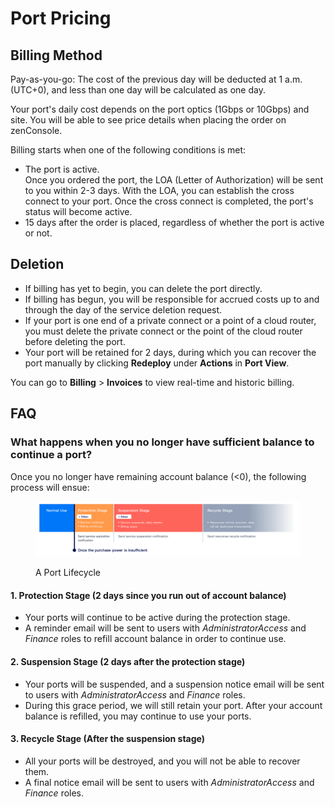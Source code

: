 # Port Pricing

## **Billing Method**

Pay-as-you-go: The cost of the previous day will be deducted at 1 a.m. (UTC+0), and less than one day will be calculated as one day.

Your port's daily cost depends on the port optics (1Gbps or 10Gbps) and site. You will be able to see price details when placing the order on zenConsole.

Billing starts when one of the following conditions is met:

* The port is active.\
  Once you ordered the port, the LOA (Letter of Authorization) will be sent to you within 2-3 days. With the LOA, you can establish the cross connect to your port. Once the cross connect is completed, the port's status will become active.
* 15 days after the order is placed, regardless of whether the port is active or not.



## **Deletion**

* If billing has yet to begin, you can delete the port directly.
* If billing has begun, you will be responsible for accrued costs up to and through the day of the service deletion request.
* If your port is one end of a private connect or a point of a cloud router, you must delete the private connect or the point of the cloud router before deleting the port.
* Your port will be retained for 2 days, during which you can recover the port manually by clicking **Redeploy** under **Actions** in **Port View**.

You can go to **Billing** > **Invoices** to view real-time and historic billing.



## **FAQ**

### **What happens when you no longer have sufficient balance to continue a port?**

Once you no longer have remaining account balance (<0), the following process will ensue:

<figure><img src="../../.gitbook/assets/Article_1 (20) (1).jpg" alt=""><figcaption><p>A Port Lifecycle</p></figcaption></figure>

#### 1. Protection Stage (2 days since you run out of account balance)

* Your ports will continue to be active during the protection stage.
* A reminder email will be sent to users with _AdministratorAccess_ and _Finance_ roles to refill account balance in order to continue use.

#### 2. Suspension Stage (2 days after the protection stage)

* Your ports will be suspended, and a suspension notice email will be sent to users with _AdministratorAccess_ and _Finance_ roles.
* During this grace period, we will still retain your port. After your account balance is refilled, you may continue to use your ports.&#x20;

#### 3. Recycle Stage (After the suspension stage)

* All your ports will be destroyed, and you will not be able to recover them.
* A final notice email will be sent to users with _AdministratorAccess_ and _Finance_ roles.


